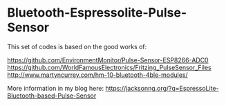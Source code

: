 # Bluetooth-Espressolite-Pulse-Sensor

This set of codes is based on the good works of:

https://github.com/EnvironmentMonitor/Pulse-Sensor-ESP8266-ADC0
https://github.com/WorldFamousElectronics/Fritzing_PulseSensor_Files
http://www.martyncurrey.com/hm-10-bluetooth-4ble-modules/

More information in my blog here: https://jacksonng.org/?q=EspressoLite-Bluetooth-based-Pulse-Sensor
